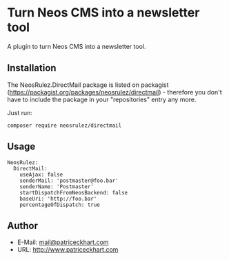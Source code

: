# Turn Neos CMS into a newsletter tool

A plugin to turn Neos CMS into a newsletter tool.

## Installation

The NeosRulez.DirectMail package is listed on packagist (https://packagist.org/packages/neosrulez/directmail) - therefore you don't have to include the package in your "repositories" entry any more.

Just run:

```
composer require neosrulez/directmail
```

## Usage

```
NeosRulez:
  DirectMail:
    useAjax: false
    senderMail: 'postmaster@foo.bar'
    senderName: 'Postmaster'
    startDispatchFromNeosBackend: false
    baseUri: 'http://foo.bar'
    percentageOfDispatch: true
```

## Author

* E-Mail: mail@patriceckhart.com
* URL: http://www.patriceckhart.com 
